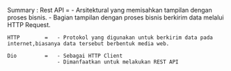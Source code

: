 Summary  : 
    Rest API    =   - Arsitektural yang memisahkan tampilan dengan proses bisnis.
                    - Bagian tampilan dengan proses bisnis berkirim data melalui HTTP Request.

    HTTP        =   - Protokol yang digunakan untuk berkirim data pada internet,biasanya data tersebut berbentuk media web.
        
    Dio         =   - Sebagai HTTP Client
                    - Dimanfaatkan untuk melakukan REST API
